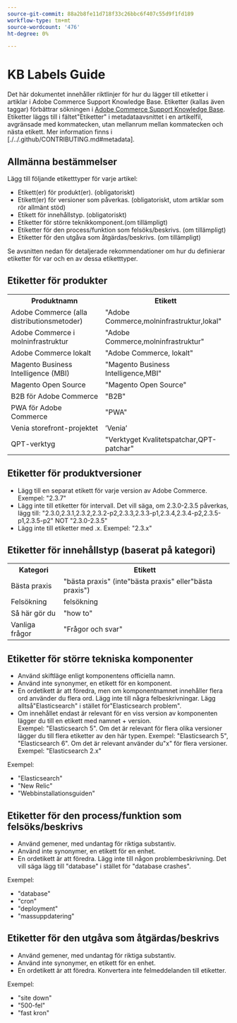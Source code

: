 ```yaml
---
source-git-commit: 88a2b8fe11d718f33c26bbc6f407c55d9f1fd189
workflow-type: tm+mt
source-wordcount: '476'
ht-degree: 0%

---
```

# KB Labels Guide

Det här dokumentet innehåller riktlinjer för hur du lägger till etiketter i artiklar i Adobe Commerce Support Knowledge Base.
Etiketter (kallas även taggar) förbättrar sökningen i [Adobe Commerce Support Knowledge Base](https://support.magento.com/hc/en-us).
Etiketter läggs till i fältet&quot;Etiketter&quot; i metadataavsnittet i en artikelfil, avgränsade med kommatecken, utan mellanrum mellan kommatecken och nästa etikett.
Mer information finns i [./../.github/CONTRIBUTING.md#metadata].

## Allmänna bestämmelser

Lägg till följande etiketttyper för varje artikel:

* Etikett(er) för produkt(er). (obligatoriskt)
* Etikett(er) för versioner som påverkas. (obligatoriskt, utom artiklar som rör allmänt stöd)
* Etikett för innehållstyp. (obligatoriskt)
* Etiketter för större teknikkomponent.(om tillämpligt)
* Etiketter för den process/funktion som felsöks/beskrivs. (om tillämpligt)
* Etiketter för den utgåva som åtgärdas/beskrivs. (om tillämpligt)

Se avsnitten nedan för detaljerade rekommendationer om hur du definierar etiketter för var och en av dessa etiketttyper.

## Etiketter för produkter

<table>
<tbody>
  <tr>
    <th>Produktnamn</th>
    <th>Etikett</th>
  </tr>
  <tr>
    <td>Adobe Commerce (alla distributionsmetoder) </td>
    <td>
    "Adobe Commerce,molninfrastruktur,lokal"
    </td>
  </tr>
  <tr>
    <td>Adobe Commerce i molninfrastruktur</td>
    <td>
      "Adobe Commerce,molninfrastruktur"
    </td>
  </tr>
  <tr>
    <td>Adobe Commerce lokalt</td>
    <td>"Adobe Commerce, lokalt"</td>
  </tr>
  <tr>
    <td>Magento Business Intelligence (MBI)</td>
    <td>
        "Magento Business Intelligence,MBI"
    </td>
  </tr>
   <tr>
    <td>Magento Open Source</td>
    <td>
        "Magento Open Source"
    </td>
  </tr>
  <tr>
    <td>B2B för Adobe Commerce</td>
    <td>"B2B"</td>
  </tr>
  <tr>
    <td>PWA för Adobe Commerce</td>
    <td>"PWA"</td>
  </tr>
  <tr>
    <td>Venia storefront-projektet</td>
    <td>’Venia’</td>
  </tr>
  <tr>
    <td>QPT-verktyg</td>
    <td>"Verktyget Kvalitetspatchar,QPT-patchar"</td>
  </tr>
  </tbody>
</table>

## Etiketter för produktversioner

* Lägg till en separat etikett för varje version av Adobe Commerce. Exempel: &quot;2.3.7&quot;
* Lägg inte till etiketter för intervall.
Det vill säga, om 2.3.0-2.3.5 påverkas, lägg till: &quot;2.3.0,2.3.1,2.3.2,2.3.2-p2,2.3.3,2.3.3-p1,2.3.4,2.3.4-p2,2.3.5-p1,2.3.5-p2&quot;
NOT &quot;2.3.0-2.3.5&quot;
* Lägg inte till etiketter med .x. Exempel: &quot;2.3.x&quot;

## Etiketter för innehållstyp (baserat på kategori)

<table>
  <tbody>
    <tr>
      <th>Kategori</th>
      <th>Etikett</th>
    </tr>
    <tr>
      <td>Bästa praxis</td>
      <td>"bästa praxis" (inte"bästa praxis" eller"bästa praxis")</td>
    </tr>
    <tr>
      <td>
        Felsökning
      </td>
      <td>
      felsökning
      </td>
    </tr>
    <tr>
      <td>Så här gör du</td>
      <td>"how to"</td>
    </tr>
    <tr>
      <td>Vanliga frågor</td>
      <td >"Frågor och svar"</td>
    </tr>
  </tbody>
</table>

## Etiketter för större tekniska komponenter

* Använd skiftläge enligt komponentens officiella namn.
* Använd inte synonymer, en etikett för en komponent.
* En ordetikett är att föredra, men om komponentnamnet innehåller flera ord använder du flera ord. Lägg inte till några felbeskrivningar. Lägg alltså&quot;Elasticsearch&quot; i stället för&quot;Elasticsearch problem&quot;.
* Om innehållet endast är relevant för en viss version av komponenten lägger du till en etikett med namnet + version.\
  Exempel: &quot;Elasticsearch 5&quot;. Om det är relevant för flera olika versioner lägger du till flera etiketter av den här typen. Exempel: &quot;Elasticsearch 5&quot;, &quot;Elasticsearch 6&quot;. Om det är relevant använder du&quot;x&quot; för flera versioner. Exempel: &quot;Elasticsearch 2.x&quot;

Exempel:

* &quot;Elasticsearch&quot;
* &quot;New Relic&quot;
* &quot;Webbinstallationsguiden&quot;

## Etiketter för den process/funktion som felsöks/beskrivs

* Använd gemener, med undantag för riktiga substantiv.
* Använd inte synonymer, en etikett för en enhet.
* En ordetikett är att föredra. Lägg inte till någon problembeskrivning. Det vill säga lägg till &quot;database&quot; i stället för &quot;database crashes&quot;.

Exempel: 

* &quot;database&quot;
* &quot;cron&quot;
* &quot;deployment&quot;
* &quot;massuppdatering&quot;

## Etiketter för den utgåva som åtgärdas/beskrivs

* Använd gemener, med undantag för riktiga substantiv.
* Använd inte synonymer, en etikett för en enhet.
* En ordetikett är att föredra. Konvertera inte felmeddelanden till etiketter.

Exempel:

* &quot;site down&quot;
* &quot;500-fel&quot;
* &quot;fast kron&quot;
